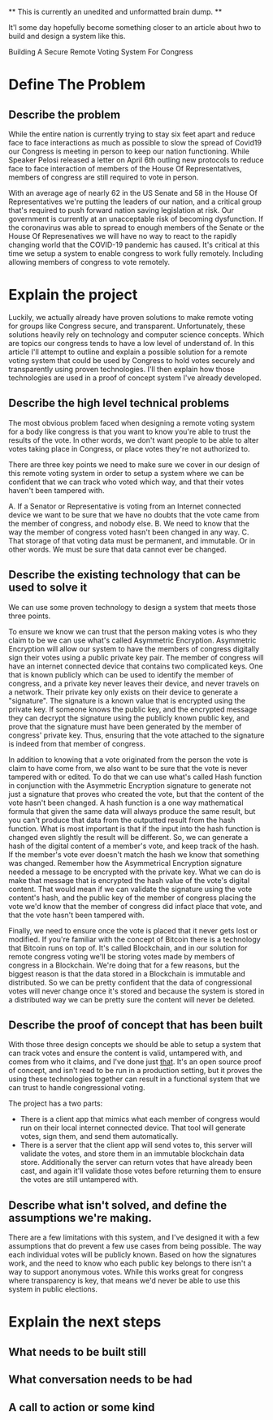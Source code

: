 ** This is currently an unedited and unformatted brain dump. **

It'l some day hopefully become something closer to an article about hwo to build and design a system like this.

Building A Secure Remote Voting System For Congress

# Define The Problem

## Describe the problem
While the entire nation is currently trying to stay six feet apart and reduce face to face interactions as much as possible to slow the spread of Covid19 our Congress is meeting in person to keep our nation functioning. While Speaker Pelosi released a letter on April 6th outling new protocols to reduce face to face interaction of members of the House Of Representatives, members of congress are still required to vote in person.

With an average age of nearly 62 in the US Senate and 58 in the House Of Representatives we're putting the leaders of our nation, and a critical group that's required to push forward nation saving legislation at risk. Our government is currently at an unacceptable risk of becoming dysfunction. If the coronavirus was able to spread to enough members of the Senate or the House Of Represenatives we will have no way to react to the rapidly changing world that the COVID-19 pandemic has caused. It's critical at this time we setup a system to enable congress to work fully remotely. Including allowing members of congress to vote remotely.

# Explain the project
Luckily, we actually already have proven solutions to make remote voting for groups like Congress secure, and transparent. Unfortunately, these solutions heavily rely on technology and computer science concepts. Which are topics our congress tends to have a low level of understand of. In this article I'll attempt to outline and explain a possible solution for a remote voting system that could be used by Congress to hold votes securely and transparently using proven technologies. I'll then explain how those technologies are used in a proof of concept system I've already developed.

## Describe the high level technical problems
The most obvious problem faced when designing a remote voting system for a body like congress is that you want to know you're able to trust the results of the vote. In other words, we don't want people to be able to alter votes taking place in Congress, or place votes they're not authorized to.

There are three key points we need to make sure we cover in our design of this remote voting system in order to setup a system where we can be confident that we can track who voted which way, and that their votes haven't been tampered with.

A. If a Senator or Representative is voting from an Internet connected device we want to be sure that we have no doubts that the vote came from the member of congress, and nobody else.
B. We need to know that the way the member of congress voted hasn't been changed in any way.
C. That storage of that voting data must be permanent, and immutable. Or in other words. We must be sure that data cannot ever be changed.

## Describe the existing technology that can be used to solve it
We can use some proven technology to design a system that meets those three points.

To ensure we know we can trust that the person making votes is who they claim to be we can use what's called Asymmetric Encryption. Asymmetric Encryption will allow our system to have the members of congress digitally sign their votes using a public private key pair. The member of congress will have an internet connected device that contains two complicated keys. One that is known publicly which can be used to identify the member of congress, and a private key never leaves their device, and never travels on a network.
Their private key only exists on their device to generate a "signature". The signature is a known value that is encrypted using the private key. If someone knows the public key, and the encrypted message they can decrypt the signature using the publicly known public key, and prove that the signature must have been generated by the member of congress' private key. Thus, ensuring that the vote attached to the signature is indeed from that member of congress.

In addition to knowing that a vote originated from the person the vote is claim to have come from, we also want to be sure that the vote is never tampered with or edited. To do that we can use what's called Hash function in conjunction with the Asymmetric Encryption signature to generate not just a signature that proves who created the vote, but that the content of the vote hasn't been changed.
A hash function is a one way mathematical formula that given the same data will always produce the same result, but you can't produce that data from the outputted result from the hash function. What is most important is that if the input into the hash function is changed even slightly the result will be different. So, we can generate a hash of the digital content of a member's vote, and keep track of the hash. If the member's vote ever doesn't match the hash we know that something was changed. Remember how the Asymmetrical Encryption signature needed a message to be encrypted with the private key. What we can do is make that message that is encrypted the hash value of the vote's digital content.
That would mean if we can validate the signature using the vote content's hash, and the public key of the member of congress placing the vote we'd know that the member of congress did infact place that vote, and that the vote hasn't been tampered with.

Finally, we need to ensure once the vote is placed that it never gets lost or modified. If you're familiar with the concept of Bitcoin there is a technology that Bitcoin runs on top of. It's called Blockchain, and in our solution for remote congress voting we'll be storing votes made by members of congress in a Blockchain. We're doing that for a few reasons, but the biggest reason is that the data stored in a Blockchain is immutable and distributed. So we can be pretty confident that the data of congressional votes will never change once it's stored and because the system is stored in a distributed way we can be pretty sure the content will never be deleted.

## Describe the proof of concept that has been built
With those three design concepts we should be able to setup a system that can track votes and ensure the content is valid, untampered with, and comes from who it claims, and I've done just [that](https://github.com/nathanmentley/RemoteCongress).
It's an open source proof of concept, and isn't read to be run in a production setting, but it proves the using these technologies together can result in a functional system that we can trust to handle congressional voting.

The project has a two parts:
* There is a client app that mimics what each member of congress would run on their local internet connected device. That tool will generate votes, sign them, and send them automatically.
* There is a server that the client app will send votes to, this server will validate the votes, and store them in an immutable blockchain data store. Additionally the server can return votes that have already been cast, and again it'll validate those votes before returning them to ensure the votes are still untampered with.

## Describe what isn't solved, and define the assumptions we're making.
There are a few limitations with this system, and I've designed it with a few assumptions that do prevent a few use cases from being possible. The way each individual votes will be publicly known. Based on how the signatures work, and the need to know who each public key belongs to there isn't a way to support anonymous votes. While this works great for congress where transparency is key, that means we'd never be able to use this system in public elections.

# Explain the next steps

## What needs to be built still
## What conversation needs to be had
## A call to action or some kind
